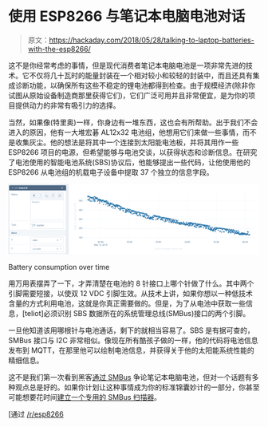 # 使用 ESP8266 与笔记本电脑电池对话

> 原文：<https://hackaday.com/2018/05/28/talking-to-laptop-batteries-with-the-esp8266/>

这不是你经常考虑的事情，但是现代消费者笔记本电脑电池是一项非常先进的技术。它不仅将几十瓦时的能量封装在一个相对较小和较轻的封装中，而且还具有集成诊断功能，以确保所有这些不稳定的锂电池都得到检查。由于规模经济(除非你试图从原始设备制造商那里获得它们)，它们广泛可用并且非常便宜，是为你的项目提供动力的非常有吸引力的选择。

当然，如果像(特里奥)一样，你身边有一堆东西，这也会有所帮助。出于我们不会进入的原因，他有一大堆宏碁 AL12x32 电池组，他想用它们来做一些事情，而不是收集灰尘。他的想法是将其中一个连接到太阳能电池板，并将其用作一些 ESP8266 项目的电源，但希望能够与电池交谈，以获得状态和诊断信息。在研究了电池使用的智能电池系统(SBS)协议后，他能够提出一些代码，让他使用他的 ESP8266 从电池组的机载电子设备中提取 37 个独立的信息字段。

[![](img/439cc965d87a9d65deefe6d0d34b25ce.png)](https://hackaday.com/wp-content/uploads/2018/05/espbat_detail2.png)

Battery consumption over time

用万用表摆弄了一下，才弄清楚在电池的 8 针接口上哪个针做了什么。其中两个引脚需要短接，以使双 12 VDC 引脚生效。从技术上讲，如果你想以一种低技术含量的方式利用电池，这就是你真正需要做的。但是，为了从电池中获取一些信息，[teliot]必须识别 SBS 数据所在的系统管理总线(SMBus)接口的两个引脚。

一旦他知道该用哪根针与电池通话，剩下的就相当容易了。SBS 是有据可查的，SMBus 接口与 I2C 非常相似。像现在所有酷孩子做的一样，他的代码将电池信息发布到 MQTT，在那里他可以绘制电池信息，并获得关于他的太阳能系统性能的精细信息。

这不是我们第一次看到黑客[通过 SMBus](https://hackaday.com/2017/12/30/laptop-with-raspberry-pi-inside-learns-to-speak-battery/) 争论笔记本电脑电池，但对一个话题有多种观点总是好的。如果你计划让这种事情成为你的标准锦囊妙计的一部分，你甚至可能想要花时间[建立一个专用的 SMBus 扫描器](https://hackaday.com/2016/09/03/tour-de-force-battery-hacking/)。

[通过 [/r/esp8266](https://www.reddit.com/r/esp8266/comments/8m7zhp/i_am_communicating_with_unopened_laptop_battery/)